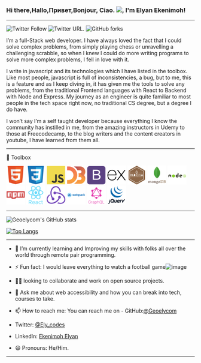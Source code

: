 ### Hi there,Hallo,Привет,Bonjour, Ciao. <img src="https://raw.githubusercontent.com/MartinHeinz/MartinHeinz/master/wave.gif" width="30px">, I'm Elyan Ekenimoh!
   <hr>

![Twitter Follow](https://img.shields.io/twitter/follow/Ely_codes?style=social) ![Twitter URL](https://img.shields.io/twitter/url?style=social&url=https%3A%2F%2Ftwitter.com%2FEly_codes). ![GitHub forks](https://img.shields.io/github/forks/Geoelycom/boilerplate-express?style=social)


I’m a full-Stack web developer. I have always loved the fact that I could solve complex problems, from simply playing chess or unravelling a challenging scrabble, so when I knew I could do more writing programs to solve more complex problems, I fell in love with it. 

I write in javascript and its technologies which I have listed in the toolbox. Like most people, javascript is full of inconsistencies, a bug, but to me, this is a feature and as I keep diving in, it has given me the tools to solve any problems, from the traditional Frontend languages with React to Backend with Node and Express. My journey as an engineer is quite familiar to most people in the tech space right now, no traditional CS degree, but a degree I do have. 

I won’t say I’m a self taught developer because everything I know the community has instilled in me, from the amazing instructors in Udemy to those at Freecodecamp, to the blog writers and the content creators in youtube, I have learned from them all.
<hr>

💼  Toolbox

<img src="https://github.com/devicons/devicon/blob/master/icons/html5/html5-original.svg" alt="hTML5-icon" width="50px" height="50px" /> <img src="https://github.com/devicons/devicon/blob/master/icons/css3/css3-original.svg" alt="css-logo" width="50px" height="50px" /> <img src="https://github.com/devicons/devicon/blob/master/icons/javascript/javascript-original.svg" alt="javascript-icon" width="50px" height="50px" />   <img src="https://github.com/devicons/devicon/blob/master/icons/d3js/d3js-original.svg" alt="d3-logo" width="50px" height="50px" /> <img src="https://github.com/devicons/devicon/blob/master/icons/bootstrap/bootstrap-plain.svg" alt="bootstrap-logo" width="50px" height="50px" />  <img src="https://github.com/devicons/devicon/blob/master/icons/express/express-original.svg" alt="express" width="50px" height="50px" />  <img src="https://github.com/devicons/devicon/blob/master/icons/mocha/mocha-plain.svg" alt="mocha-logo" width="50px" height="50px" />    <img src="https://github.com/devicons/devicon/blob/master/icons/mongodb/mongodb-original-wordmark.svg" alt="mongodb-logo" width="50px" height="50px" />   <img src="https://github.com/devicons/devicon/blob/master/icons/nodejs/nodejs-original-wordmark.svg" alt="node-logo" width="50px" height="50px" />    <img src="https://github.com/devicons/devicon/blob/master/icons/npm/npm-original-wordmark.svg" alt="npm-logo" width="50px" height="50px" />    <img src="https://github.com/devicons/devicon/blob/master/icons/react/react-original-wordmark.svg" alt="react-logo" width="50px" height="50px" />     <img src="https://github.com/devicons/devicon/blob/master/icons/redux/redux-original.svg" alt="redux-icon" width="50px" height="50px" />     <img src="https://github.com/devicons/devicon/blob/master/icons/webpack/webpack-original-wordmark.svg" alt="webpack" width="50px" height="50px" />    <img src="https://github.com/devicons/devicon/blob/master/icons/graphql/graphql-plain-wordmark.svg" alt="graphql" width="50px" height="50px" />    <img src="https://github.com/devicons/devicon/blob/master/icons/jquery/jquery-original-wordmark.svg" alt="jquery" width="50px" height="50px" />

<hr>

![Geoelycom's GitHub stats](https://github-readme-stats.vercel.app/api?username=Geoelycom&show_icons=true&theme=radical)

[![Top Langs](https://github-readme-stats.vercel.app/api/top-langs/?username=Geoelycom&theme=radical)](https://github.com/anuraghazra/github-readme-stats)

<hr>

- 🔭 I’m currently learning and Improving my skills with folks all over the world through remote pair programming.

- ⚡ Fun fact: I would leave everything to watch a football game![image](https://user-images.githubusercontent.com/54026531/127358301-fd54b928-0d2d-4ebf-a092-915270ff6b7d.png)
- 🕺🕺 looking to collaborate and work on open source projects.
- 💬 Ask me about web accessibility and how you can break into tech, courses to take.
- 📫 How to reach me: You can reach me on - GitHub:[@Geoelycom](https://github.com/Geoelycom)
- Twitter: [@Ely_codes](https://twitter.com/Ely_codes)
- LinkedIn: [Ekenimoh Elyan](https://www.linkedin.com/in/ekenimoh-elyan-52b616109)

- 😄 Pronouns: He/Him.
<hr>

<!--
**Geoelycom/Geoelycom** is a ✨ _special_ ✨ repository because its `README.md` (this file) appears on your GitHub profile.

Here are some ideas to get you started:

- 🔭 I’m currently working on ...
- 🌱 I’m currently learning ...
- 👯 I’m looking to collaborate on ...
- 🤔 I’m looking for help with ...
- 💬 Ask me about ...
- 📫 How to reach me: ...
- 😄 Pronouns: ...
- ⚡ Fun fact: ...
-->
